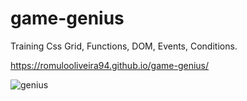 # game-genius
Training Css Grid, Functions, DOM, Events, Conditions.

https://romulooliveira94.github.io/game-genius/


![genius](https://user-images.githubusercontent.com/99622544/156471917-f3cbbc3f-e378-4fca-b1c1-2bafb2de274c.gif)
